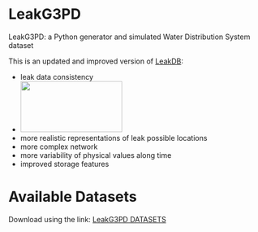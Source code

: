 # LeakG3PD
LeakG3PD: a Python generator and simulated Water Distribution System dataset

This is an updated and improved version of [LeakDB](https://github.com/KIOS-Research/LeakDB):
-  leak data consistency
-  <a href="https://drive.google.com/file/d/1p17QtyyP0tKLSloICMd8HEPYFukHQLNg/view?usp=sharing"><img src="https://drive.google.com/thumbnail?id={1p17QtyyP0tKLSloICMd8HEPYFukHQLNg}&sz=w1000" width="200" height="100"/><a> 
-  more realistic representations of leak possible locations
-  more complex network
-  more variability of physical values along time
-  improved storage features

# Available Datasets
Download using the link: [LeakG3PD DATASETS](https://drive.google.com/drive/folders/1HM2xI9VpC4us7rFX4IuXXCoHDrnWfC17?usp=sharing)
